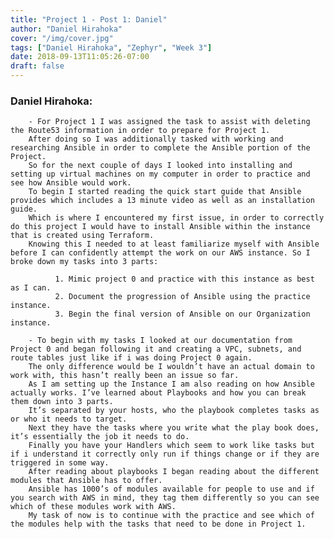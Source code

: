 ```yaml
---
title: "Project 1 - Post 1: Daniel"
author: "Daniel Hirahoka"
cover: "/img/cover.jpg"
tags: ["Daniel Hirahoka", "Zephyr", "Week 3"]
date: 2018-09-13T11:05:26-07:00
draft: false
---
```

<h3>Daniel Hirahoka:</h3>

		- For Project 1 I was assigned the task to assist with deleting the Route53 information in order to prepare for Project 1. 
		After doing so I was additionally tasked with working and researching Ansible in order to complete the Ansible portion of the Project. 
		So for the next couple of days I looked into installing and setting up virtual machines on my computer in order to practice and see how Ansible would work.
		To begin I started reading the quick start guide that Ansible provides which includes a 13 minute video as well as an installation guide. 
		Which is where I encountered my first issue, in order to correctly do this project I would have to install Ansible within the instance that is created using Terraform.
		Knowing this I needed to at least familiarize myself with Ansible before I can confidently attempt the work on our AWS instance. So I broke down my tasks into 3 parts:
		
			  1. Mimic project 0 and practice with this instance as best as I can.
			  2. Document the progression of Ansible using the practice instance.
			  3. Begin the final version of Ansible on our Organization instance.
			  
		- To begin with my tasks I looked at our documentation from Project 0 and began following it and creating a VPC, subnets, and route tables just like if i was doing Project 0 again. 
		The only difference would be I wouldn’t have an actual domain to work with, this hasn’t really been an issue so far. 
		As I am setting up the Instance I am also reading on how Ansible actually works. I’ve learned about Playbooks and how you can break them down into 3 parts.
		It’s separated by your hosts, who the playbook completes tasks as or who it needs to target. 
		Next they have the tasks where you write what the play book does, it’s essentially the job it needs to do. 
		Finally you have your Handlers which seem to work like tasks but if i understand it correctly only run if things change or if they are triggered in some way.
		After reading about playbooks I began reading about the different modules that Ansible has to offer.
		Ansible has 1000’s of modules available for people to use and if you search with AWS in mind, they tag them differently so you can see which of these modules work with AWS.
		My task of now is to continue with the practice and see which of the modules help with the tasks that need to be done in Project 1.
